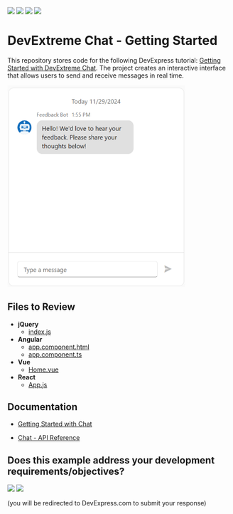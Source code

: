 <!-- default badges list -->
![](https://img.shields.io/endpoint?url=https://codecentral.devexpress.com/api/v1/VersionRange/895945835/24.2.3%2B)
[![](https://img.shields.io/badge/Open_in_DevExpress_Support_Center-FF7200?style=flat-square&logo=DevExpress&logoColor=white)](https://supportcenter.devexpress.com/ticket/details/T1265809)
[![](https://img.shields.io/badge/📖_How_to_use_DevExpress_Examples-e9f6fc?style=flat-square)](https://docs.devexpress.com/GeneralInformation/403183)
[![](https://img.shields.io/badge/💬_Leave_Feedback-feecdd?style=flat-square)](#does-this-example-address-your-development-requirementsobjectives)
<!-- default badges end -->
# DevExtreme Chat - Getting Started

This repository stores code for the following DevExpress tutorial: [Getting Started with DevExtreme Chat](https://js.devexpress.com/Documentation/Guide/UI_Components/Chat/Getting_Started_with_Chat/). The project creates an interactive interface that allows users to send and receive messages in real time.

<div align="center" style="width: 400px;"><img src="./Chat.png" /></div>

## Files to Review

- **jQuery**
    - [index.js](jQuery/src/index.js)
- **Angular**
    - [app.component.html](Angular/src/app/app.component.html)
    - [app.component.ts](Angular/src/app/app.component.ts)
- **Vue**
    - [Home.vue](Vue/src/components/HomeContent.vue)
- **React**
    - [App.js](React/src/App.js)

## Documentation

- [Getting Started with Chat](https://js.devexpress.com/Documentation/Guide/UI_Components/Chat/Getting_Started_with_Chat/)

- [Chat - API Reference](https://js.devexpress.com/Documentation/ApiReference/UI_Components/dxChat/)
<!-- feedback -->
## Does this example address your development requirements/objectives?

[<img src="https://www.devexpress.com/support/examples/i/yes-button.svg"/>](https://www.devexpress.com/support/examples/survey.xml?utm_source=github&utm_campaign=devextreme-getting-started-with-chat&~~~was_helpful=yes) [<img src="https://www.devexpress.com/support/examples/i/no-button.svg"/>](https://www.devexpress.com/support/examples/survey.xml?utm_source=github&utm_campaign=devextreme-getting-started-with-chat&~~~was_helpful=no)

(you will be redirected to DevExpress.com to submit your response)
<!-- feedback end -->
